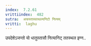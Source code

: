 ```yaml
---
index:  7.2.61
vrittiindex:  482
sutra:  अचस्तास्वत्थल्यनिटो नित्यम्
vritti:  laghu 
---
```


उपदेशेऽजन्तो यो धातुस्तासौ नित्यानिट् ततस्थल इण्न..

